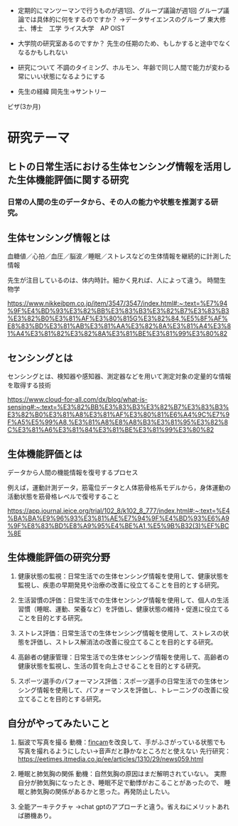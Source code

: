 

- 定期的にマンツーマンで行うものが週1回、グループ議論が週1回
グループ議論では具体的に何をするのですか？
→データサイエンスのグループ
東大修士、博士　工学
ライス大学　AP 
OIST

- 大学院の研究室あるのですか？
先生の任期のため、もしかすると途中でなくなるかもしれない

- 研究について
不調のタイミング、ホルモン、年齢で同じ人間で能力が変わる
常にいい状態になるようにする

- 先生の経緯
岡先生→サントリー

ビザ(3か月)



# 研究テーマ
## ヒトの日常生活における生体センシング情報を活用した生体機能評価に関する研究

### 日常の人間の生のデータから、その人の能力や状態を推測する研究。


## 生体センシング情報とは
血糖値／心拍／血圧／脳波／睡眠／ストレスなどの生体情報を継続的に計測した情報

先生が注目しているのは、体内時計。細かく見れば、人によって違う。
時間生物学

https://www.nikkeibpm.co.jp/item/3547/3547/index.html#:~:text=%E7%94%9F%E4%BD%93%E3%82%BB%E3%83%B3%E3%82%B7%E3%83%B3%E3%82%B0%E3%81%AF%E3%80%815G%E3%82%84,%E5%8F%AF%E8%83%BD%E3%81%AB%E3%81%AA%E3%82%8A%E3%81%A4%E3%81%A4%E3%81%82%E3%82%8A%E3%81%BE%E3%81%99%E3%80%82


## センシングとは
センシングとは、検知器や感知器、測定器などを用いて測定対象の定量的な情報を取得する技術

https://www.cloud-for-all.com/dx/blog/what-is-sensing#:~:text=%E3%82%BB%E3%83%B3%E3%82%B7%E3%83%B3%E3%82%B0%E3%81%A8%E3%81%AF%E3%80%81%E6%A4%9C%E7%9F%A5%E5%99%A8,%E3%81%A8%E8%A8%B3%E3%81%95%E3%82%8C%E3%81%A6%E3%81%84%E3%81%BE%E3%81%99%E3%80%82


## 生体機能評価とは
データから人間の機能情報を復号するプロセス

例えば，運動計測データ，筋電位データと人体筋骨格系モデルから，身体運動の活動状態を筋骨格レベルで復号すること

https://app.journal.ieice.org/trial/102_8/k102_8_777/index.html#:~:text=%E4%BA%BA%E9%96%93%E3%81%AE%E7%94%9F%E4%BD%93%E6%A9%9F%E8%83%BD%E8%A9%95%E4%BE%A1,%E5%9B%B32(3)%EF%BC%8E


## 生体機能評価の研究分野
1. 健康状態の監視：日常生活での生体センシング情報を使用して、健康状態を監視し、疾患の早期発見や治療の改善に役立てることを目的とする研究。

1. 生活習慣の評価：日常生活での生体センシング情報を使用して、個人の生活習慣（睡眠、運動、栄養など）を評価し、健康状態の維持・促進に役立てることを目的とする研究。

1. ストレス評価：日常生活での生体センシング情報を使用して、ストレスの状態を評価し、ストレス解消法の改善に役立てることを目的とする研究。

1. 高齢者の健康管理：日常生活での生体センシング情報を使用して、高齢者の健康状態を監視し、生活の質を向上させることを目的とする研究。

1. スポーツ選手のパフォーマンス評価：スポーツ選手の日常生活での生体センシング情報を使用して、パフォーマンスを評価し、トレーニングの改善に役立てることを目的とする研究。


## 自分がやってみたいこと
1. 脳波で写真を撮る
動機：[fincam](https://tyukei.github.io/portfolio.github.io/fincam.html)を改良して、手がふさがっている状態でも写真を撮れるようにしたい→音声だと静かなところだと使えない
先行研究：https://eetimes.itmedia.co.jp/ee/articles/1310/29/news059.html

1. 睡眠と肺気胸の関係
動機：自然気胸の原因はまだ解明されていない。
実際自分が肺気胸になったとき、睡眠不足で動悸がおこることがあったので、
睡眠と肺気胸の関係があるかと思った。再発防止したい。


1. 全能アーキテクチャ
→chat gptのアプローチと違う。省えねにメリットあれば勝機あり。